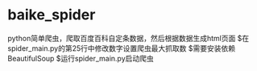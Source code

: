 # baike_spider

python简单爬虫，爬取百度百科自定条数据，然后根据数据生成html页面
$在spider_main.py的第25行中修改数字设置爬虫最大抓取数
$需要安装依赖BeautifulSoup
$运行spider_main.py启动爬虫
